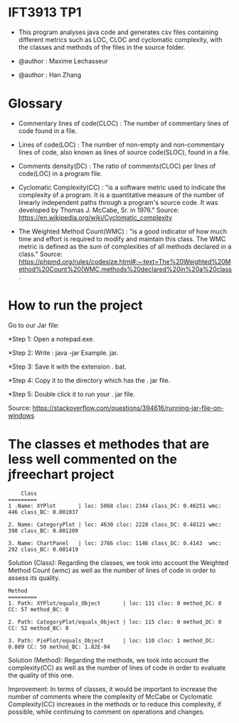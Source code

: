 # IFT3913 TP1

* This program analyses java code and generates csv files containing different metrics such as LOC, CLOC and
  cyclomatic complexity, with the classes and methods of the files in the source folder.
 
 * @author : Maxime Lechasseur
 * @author : Han Zhang
 
 Glossary
===========

 - Commentary lines of code(CLOC) : The number of commentary lines of code found in a file.  

 - Lines of code(LOC) : The number of non-empty and non-commentary lines of code, also known as lines of source code(SLOC), found in a file.

 - Comments density(DC) : The ratio of comments(CLOC) per lines of code(LOC) in a program file.
 
 - Cyclomatic Complexity(CC) :  "is a software metric used to indicate the complexity of a program. It is a quantitative measure of the number of linearly independent paths through a program's source code. It was developed by Thomas J. McCabe, Sr. in 1976." Source: https://en.wikipedia.org/wiki/Cyclomatic_complexity
 
 - The Weighted Method Count(WMC) : "is a good indicator of how much time and effort is required to modify and maintain this class. The WMC metric is defined as the sum of complexities of all methods declared in a class." 
 Source: https://phpmd.org/rules/codesize.html#:~:text=The%20Weighted%20Method%20Count%20(WMC,methods%20declared%20in%20a%20class.
 
 How to run the project
==========================

Go to our Jar file: 

*Step 1: Open a notepad.exe.

*Step 2: Write : java -jar Example. jar.

*Step 3: Save it with the extension . bat.

*Step 4: Copy it to the directory which has the . jar file.

*Step 5: Double click it to run your . jar file.


Source: https://stackoverflow.com/questions/394616/running-jar-file-on-windows

The classes et methodes that are less well commented on the jfreechart project
===============================================================================

  
        Class 
	=========
	1 .Name: XYPlot       | loc: 5068 cloc: 2344 class_DC: 0.46251 wmc: 446 class_BC: 0.001037
  
	2. Name: CategoryPlot | loc: 4630 cloc: 2228 class_DC: 0.48121 wmc: 398 class_BC: 0.001209
  
	3. Name: ChartPanel   | loc: 2766 cloc: 1146 class_DC: 0.4143  wmc: 292 class_BC: 0.001419
  
  Solution (Class): Regarding the classes, we took into account the Weighted Method Count (wmc) as well as the number of
  lines of code in order to assess its quality.
  

	Method
	=========
	1. Path: XYPlot/equals_Object       | loc: 131 cloc: 0 method_DC: 0     CC: 57 method_BC: 0
  
	2. Path: CategoryPlot/equals_Object | loc: 115 cloc: 0 method_DC: 0     CC: 52 method_BC: 0
  
	3. Path: PiePlot/equals_Object      | loc: 110 cloc: 1 method_DC: 0.009 CC: 50 method_BC: 1.82E-04

  Solution (Method): Regarding the methods, we took into account the complexity(CC) as well as the number of lines of
  code in order to evaluate the quality of this one.

  Improvement: In terms of classes, it would be important to increase
  the number of comments where the complexity of McCabe or Cyclomatic Complexity(CC)
  increases in the methods or to reduce this complexity, if possible, while
  continuing to comment on operations and changes.

      


